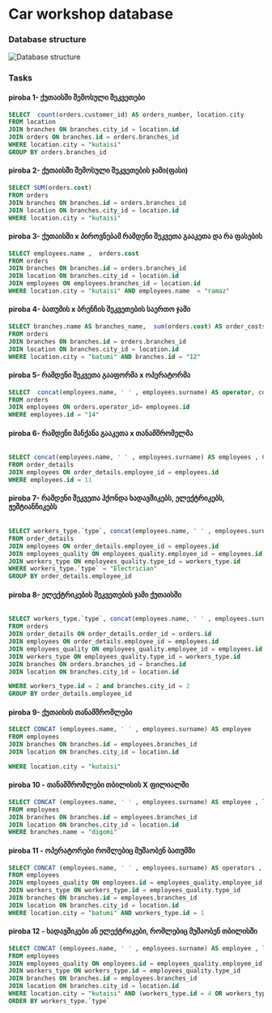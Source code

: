 # Car workshop database

### Database structure

![Database structure](https://i.ibb.co/v4zQKnz/scheme.png)

### Tasks

#### piroba 1-  ქუთაისში შემოსული შეკვეთები
```sql
SELECT  count(orders.customer_id) AS orders_number, location.city
FROM location
JOIN branches ON branches.city_id = location.id
JOIN orders ON branches.id = orders.branches_id
WHERE location.city = "kutaisi"
GROUP BY orders.branches_id 
```

#### piroba 2- ქუთაისში შემოსული შეკვეთების ჯამი(ფასი) 
```sql
SELECT SUM(orders.cost)
FROM orders
JOIN branches ON branches.id = orders.branches_id
JOIN location ON branches.city_id = location.id
WHERE location.city = "kutaisi"
```

#### piroba 3-  ქუთაისში x პიროვნებამ რამდენი შეკვეთა გააკეთა და რა ფასების
```sql
SELECT employees.name ,  orders.cost
FROM orders
JOIN branches ON branches.id = orders.branches_id
JOIN location ON branches.city_id = location.id
JOIN employees ON employees.branches_id = location.id
WHERE location.city = "kutaisi" AND employees.name  = "ramaz"
```

#### piroba 4- ბათუმის x ბრენჩის შეკვეთების საერთო ჯამი
```sql
SELECT branches.name AS branches_name,  sum(orders.cost) AS order_costs
FROM orders
JOIN branches ON branches.id = orders.branches_id
JOIN location ON branches.city_id = location.id
WHERE location.city = "batumi" AND branches.id = "12"
```

#### piroba 5- რამდენი შეკვეთა გააფორმა x ოპერატორმა 
```sql
SELECT  concat(employees.name, ' ' , employees.surname) AS operator, count(orders.id) order_number
FROM orders
JOIN employees ON orders.operator_id= employees.id
WHERE employees.id = "14"
```


#### piroba 6- რამდენი მანქანა გააკეთა x თანამშრომელმა 
```sql

SELECT concat(employees.name, ' ' , employees.surname) AS employees , COUNT(order_details.order_id) AS order_number
FROM order_details
JOIN employees ON order_details.employee_id = employees.id
WHERE employees.id = 11
```

#### piroba 7- რამდენი შეკვეთა ჰქონდა ხადავშიკებს, ელექტრიკებს, ჟეშტიანჩიკებს 
```sql

SELECT workers_type.`type`, concat(employees.name, ' ' , employees.surname) AS employees , count(order_details.order_id) orders_number
FROM order_details
JOIN employees ON order_details.employee_id = employees.id
JOIN employees_quality ON employees_quality.employee_id = employees.id
JOIN workers_type ON employees_quality.type_id = workers_type.id
WHERE workers_type.`type` = "Electrician"
GROUP BY order_details.employee_id
```


#### piroba 8- ელექტრიკების შეკვეთების ჯამი ქუთაისში
```sql

SELECT workers_type.`type`, concat(employees.name, ' ' , employees.surname) AS employees , count(order_details.order_id) orders_number,  location.city
FROM orders
JOIN order_details ON order_details.order_id = orders.id
JOIN employees ON order_details.employee_id = employees.id
JOIN employees_quality ON employees_quality.employee_id = employees.id
JOIN workers_type ON employees_quality.type_id = workers_type.id
JOIN branches ON orders.branches_id = branches.id
JOIN location ON branches.city_id = location.id

WHERE workers_type.id = 2 and branches.city_id = 2
GROUP BY order_details.employee_id

```



#### piroba 9- ქუთაისის თანამშრომლები
```sql
SELECT CONCAT (employees.name, ' ' , employees.surname) AS employee
FROM employees
JOIN branches ON branches.id = employees.branches_id
JOIN location ON branches.city_id = location.id

WHERE location.city = "kutaisi"
```

#### piroba 10 - თანამშრომლები თბილისის X ფილიალში
```sql
SELECT CONCAT (employees.name, ' ' , employees.surname) AS employee , location.city, branches.name branches_name
FROM employees
JOIN branches ON branches.id = employees.branches_id
JOIN location ON branches.city_id = location.id
WHERE branches.name = "digomi"
```

#### piroba 11 - ოპერატორები რომლებიც მუშაობენ ბათუმში
```sql
SELECT CONCAT (employees.name, ' ' , employees.surname) AS operators , location.city
FROM employees
JOIN employees_quality ON employees.id = employees_quality.employee_id
JOIN workers_type ON workers_type.id = employees_quality.type_id
JOIN branches ON branches.id = employees.branches_id
JOIN location ON branches.city_id = location.id
WHERE location.city = "batumi" AND workers_type.id = 1


```

#### piroba 12 - ხადავშიკები ან ელექტრიკები, რომლებიც მუშაობენ თბილისში
```sql
SELECT CONCAT (employees.name, ' ' , employees.surname) AS employee , location.city , workers_type.`type`
FROM employees
JOIN employees_quality ON employees.id = employees_quality.employee_id
JOIN workers_type ON workers_type.id = employees_quality.type_id
JOIN branches ON branches.id = employees.branches_id
JOIN location ON branches.city_id = location.id
WHERE location.city = "kutaisi" AND (workers_type.id = 4 OR workers_type.id = 2)
ORDER BY workers_type.`type`
```




